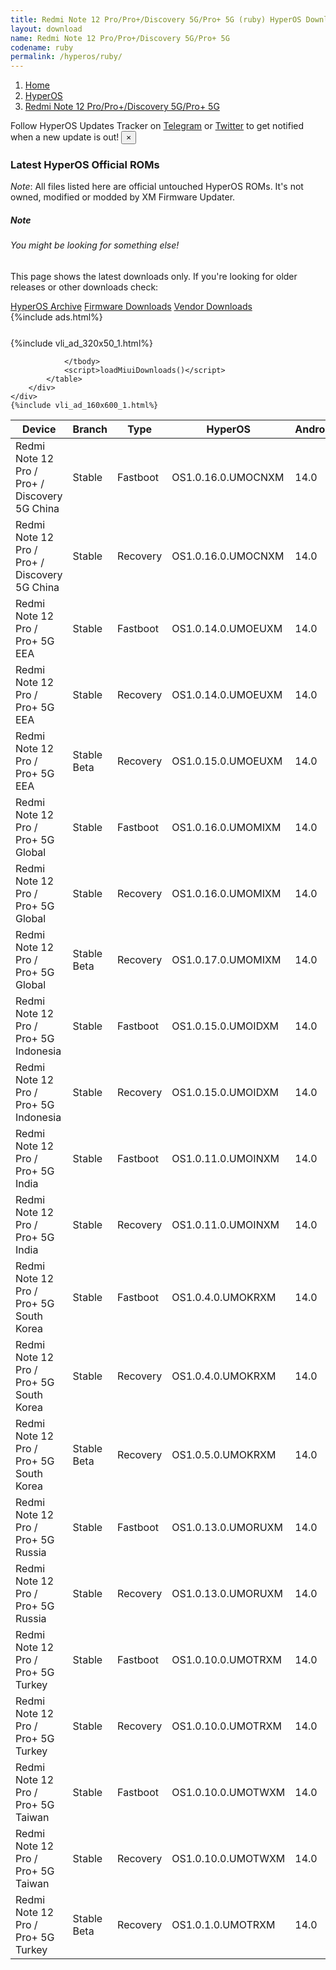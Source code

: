 ```yaml
---
title: Redmi Note 12 Pro/Pro+/Discovery 5G/Pro+ 5G (ruby) HyperOS Downloads
layout: download
name: Redmi Note 12 Pro/Pro+/Discovery 5G/Pro+ 5G
codename: ruby
permalink: /hyperos/ruby/
---
```

<nav aria-label="breadcrumb">
    <ol class="breadcrumb">
        <li class="breadcrumb-item"><a href="/">Home</a></li>
        <li class="breadcrumb-item"><a href="/hyperos/">HyperOS</a></li>
        <li class="breadcrumb-item active" aria-current="page"><a href="/hyperos/ruby/">Redmi Note 12 Pro/Pro+/Discovery 5G/Pro+ 5G</a></li>
    </ol>
</nav>
<div class="alert alert-primary alert-dismissible fade show" role="alert">
    Follow HyperOS Updates Tracker on <a href="https://t.me/MIUIUpdatesTracker" class="alert-link">Telegram</a>
     or <a href="https://twitter.com/MiFwUpdater" class="alert-link">Twitter</a> to get notified when a new update is out!
    <button type="button" class="close" data-dismiss="alert" aria-label="Close">
        <span aria-hidden="true">&times;</span>
    </button>
</div>

### Latest HyperOS Official ROMs
*Note*: All files listed here are official untouched HyperOS ROMs. It's not owned, modified or modded by XM Firmware Updater.
<div class="card">
  <div class="card-body">
    <h5 class="card-title">Note</h5>
    <h6 class="card-subtitle mb-2 text-muted">You might be looking for something else!</h6>
    <p class="card-text">This page shows the latest downloads only.
     If you're looking for older releases or other downloads check:</p>
    <a href="/archive/hyperos/ruby/" class="card-link">HyperOS Archive</a>
    <a href="/firmware/ruby/" class="card-link">Firmware Downloads</a>
    <a href="/vendor/ruby/" class="card-link">Vendor Downloads</a>
  </div>
</div>
{%include ads.html%}
<div class="row justify-content-center">
    <div class="col-10">
        <div class="table-responsive-md" style="margin-top: 25px;">
            {%include vli_ad_320x50_1.html%}
            <table id="miui" class="display dt-responsive nowrap compact table table-striped table-hover table-sm">
                <thead class="thead-dark">
                    <tr>
                        <th data-ref="device">Device</th>
                        <th data-ref="branch">Branch</th>
                        <th data-ref="type">Type</th>
                        <th data-ref="miui">HyperOS</th>
                        <th data-ref="android">Android</th>
                        <th data-ref="size">Size</th>
                        <th data-ref="size">Date</th>
                        <th data-ref="link">Link</th>
                    </tr>
                </thead>
                <tbody>
                <tr><td>Redmi Note 12 Pro / Pro+ / Discovery 5G China</td><td>Stable</td><td>Fastboot</td><td>OS1.0.16.0.UMOCNXM</td><td>14.0</td><td>6.9 GB</td><td>2025-02-27</td><td><a href="/hyperos/ruby/stable/OS1.0.16.0.UMOCNXM/">Download</a></td></tr>
<tr><td>Redmi Note 12 Pro / Pro+ / Discovery 5G China</td><td>Stable</td><td>Recovery</td><td>OS1.0.16.0.UMOCNXM</td><td>14.0</td><td>5.5 GB</td><td>2025-03-05</td><td><a href="/hyperos/ruby/stable/OS1.0.16.0.UMOCNXM/">Download</a></td></tr>
<tr><td>Redmi Note 12 Pro / Pro+ 5G EEA</td><td>Stable</td><td>Fastboot</td><td>OS1.0.14.0.UMOEUXM</td><td>14.0</td><td>6.8 GB</td><td>2025-02-18</td><td><a href="/hyperos/ruby/stable/OS1.0.14.0.UMOEUXM/">Download</a></td></tr>
<tr><td>Redmi Note 12 Pro / Pro+ 5G EEA</td><td>Stable</td><td>Recovery</td><td>OS1.0.14.0.UMOEUXM</td><td>14.0</td><td>4.9 GB</td><td>2025-02-25</td><td><a href="/hyperos/ruby/stable/OS1.0.14.0.UMOEUXM/">Download</a></td></tr>
<tr><td>Redmi Note 12 Pro / Pro+ 5G EEA</td><td>Stable Beta</td><td>Recovery</td><td>OS1.0.15.0.UMOEUXM</td><td>14.0</td><td>4.9 GB</td><td>2025-03-14</td><td><a href="/hyperos/ruby/stable beta/OS1.0.15.0.UMOEUXM/">Download</a></td></tr>
<tr><td>Redmi Note 12 Pro / Pro+ 5G Global</td><td>Stable</td><td>Fastboot</td><td>OS1.0.16.0.UMOMIXM</td><td>14.0</td><td>7.2 GB</td><td>2025-02-21</td><td><a href="/hyperos/ruby/stable/OS1.0.16.0.UMOMIXM/">Download</a></td></tr>
<tr><td>Redmi Note 12 Pro / Pro+ 5G Global</td><td>Stable</td><td>Recovery</td><td>OS1.0.16.0.UMOMIXM</td><td>14.0</td><td>4.9 GB</td><td>2025-02-28</td><td><a href="/hyperos/ruby/stable/OS1.0.16.0.UMOMIXM/">Download</a></td></tr>
<tr><td>Redmi Note 12 Pro / Pro+ 5G Global</td><td>Stable Beta</td><td>Recovery</td><td>OS1.0.17.0.UMOMIXM</td><td>14.0</td><td>4.9 GB</td><td>2025-03-14</td><td><a href="/hyperos/ruby/stable beta/OS1.0.17.0.UMOMIXM/">Download</a></td></tr>
<tr><td>Redmi Note 12 Pro / Pro+ 5G Indonesia</td><td>Stable</td><td>Fastboot</td><td>OS1.0.15.0.UMOIDXM</td><td>14.0</td><td>6.8 GB</td><td>2025-02-21</td><td><a href="/hyperos/ruby/stable/OS1.0.15.0.UMOIDXM/">Download</a></td></tr>
<tr><td>Redmi Note 12 Pro / Pro+ 5G Indonesia</td><td>Stable</td><td>Recovery</td><td>OS1.0.15.0.UMOIDXM</td><td>14.0</td><td>4.8 GB</td><td>2025-02-28</td><td><a href="/hyperos/ruby/stable/OS1.0.15.0.UMOIDXM/">Download</a></td></tr>
<tr><td>Redmi Note 12 Pro / Pro+ 5G India</td><td>Stable</td><td>Fastboot</td><td>OS1.0.11.0.UMOINXM</td><td>14.0</td><td>6.1 GB</td><td>2025-02-22</td><td><a href="/hyperos/ruby/stable/OS1.0.11.0.UMOINXM/">Download</a></td></tr>
<tr><td>Redmi Note 12 Pro / Pro+ 5G India</td><td>Stable</td><td>Recovery</td><td>OS1.0.11.0.UMOINXM</td><td>14.0</td><td>4.7 GB</td><td>2025-02-28</td><td><a href="/hyperos/ruby/stable/OS1.0.11.0.UMOINXM/">Download</a></td></tr>
<tr><td>Redmi Note 12 Pro / Pro+ 5G South Korea</td><td>Stable</td><td>Fastboot</td><td>OS1.0.4.0.UMOKRXM</td><td>14.0</td><td>7.0 GB</td><td>2024-08-23</td><td><a href="/hyperos/ruby/stable/OS1.0.4.0.UMOKRXM/">Download</a></td></tr>
<tr><td>Redmi Note 12 Pro / Pro+ 5G South Korea</td><td>Stable</td><td>Recovery</td><td>OS1.0.4.0.UMOKRXM</td><td>14.0</td><td>4.9 GB</td><td>2024-08-29</td><td><a href="/hyperos/ruby/stable/OS1.0.4.0.UMOKRXM/">Download</a></td></tr>
<tr><td>Redmi Note 12 Pro / Pro+ 5G South Korea</td><td>Stable Beta</td><td>Recovery</td><td>OS1.0.5.0.UMOKRXM</td><td>14.0</td><td>4.9 GB</td><td>2025-03-17</td><td><a href="/hyperos/ruby/stable beta/OS1.0.5.0.UMOKRXM/">Download</a></td></tr>
<tr><td>Redmi Note 12 Pro / Pro+ 5G Russia</td><td>Stable</td><td>Fastboot</td><td>OS1.0.13.0.UMORUXM</td><td>14.0</td><td>7.0 GB</td><td>2025-02-21</td><td><a href="/hyperos/ruby/stable/OS1.0.13.0.UMORUXM/">Download</a></td></tr>
<tr><td>Redmi Note 12 Pro / Pro+ 5G Russia</td><td>Stable</td><td>Recovery</td><td>OS1.0.13.0.UMORUXM</td><td>14.0</td><td>4.8 GB</td><td>2025-02-28</td><td><a href="/hyperos/ruby/stable/OS1.0.13.0.UMORUXM/">Download</a></td></tr>
<tr><td>Redmi Note 12 Pro / Pro+ 5G Turkey</td><td>Stable</td><td>Fastboot</td><td>OS1.0.10.0.UMOTRXM</td><td>14.0</td><td>6.3 GB</td><td>2025-02-27</td><td><a href="/hyperos/ruby/stable/OS1.0.10.0.UMOTRXM/">Download</a></td></tr>
<tr><td>Redmi Note 12 Pro / Pro+ 5G Turkey</td><td>Stable</td><td>Recovery</td><td>OS1.0.10.0.UMOTRXM</td><td>14.0</td><td>4.8 GB</td><td>2025-03-05</td><td><a href="/hyperos/ruby/stable/OS1.0.10.0.UMOTRXM/">Download</a></td></tr>
<tr><td>Redmi Note 12 Pro / Pro+ 5G Taiwan</td><td>Stable</td><td>Fastboot</td><td>OS1.0.10.0.UMOTWXM</td><td>14.0</td><td>6.2 GB</td><td>2025-02-27</td><td><a href="/hyperos/ruby/stable/OS1.0.10.0.UMOTWXM/">Download</a></td></tr>
<tr><td>Redmi Note 12 Pro / Pro+ 5G Taiwan</td><td>Stable</td><td>Recovery</td><td>OS1.0.10.0.UMOTWXM</td><td>14.0</td><td>4.7 GB</td><td>2025-03-05</td><td><a href="/hyperos/ruby/stable/OS1.0.10.0.UMOTWXM/">Download</a></td></tr>
<tr><td>Redmi Note 12 Pro / Pro+ 5G Turkey</td><td>Stable Beta</td><td>Recovery</td><td>OS1.0.1.0.UMOTRXM</td><td>14.0</td><td>4.7 GB</td><td>2024-03-18</td><td><a href="/hyperos/ruby/stable beta/OS1.0.1.0.UMOTRXM/">Download</a></td></tr>

                </tbody>
                <script>loadMiuiDownloads()</script>
            </table>
        </div>
    </div>
    {%include vli_ad_160x600_1.html%}
</div>
